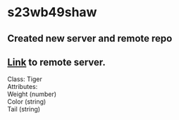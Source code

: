 # s23wb49shaw
## Created new server and remote repo
[Link](https://s23wb49shaw.onrender.com) to remote server.
----
<p> Class: Tiger <br>
    Attributes: <br>
    Weight (number) <br>
    Color (string) <br>
    Tail (string)